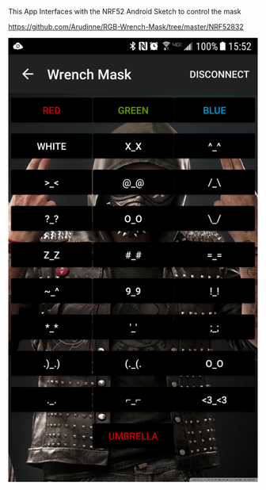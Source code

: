 This App Interfaces with the NRF52 Android Sketch to control the mask

https://github.com/Arudinne/RGB-Wrench-Mask/tree/master/NRF52832

![Screenshot](https://github.com/Arudinne/Wrench-Mask-App/blob/master/Screenshot.png "Screenshot")
